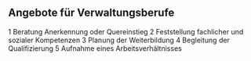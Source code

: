 ## Angebote für Verwaltungsberufe
1 Beratung Anerkennung oder Quereinstieg
2 Feststellung fachlicher und sozialer Kompetenzen
3 Planung der Weiterbildung
4 Begleitung der Qualifizierung
5 Aufnahme eines Arbeitsverhältnisses
